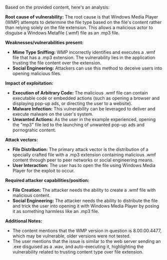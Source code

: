 Based on the provided content, here's an analysis:

**Root cause of vulnerability:**
The root cause is that Windows Media Player (WMP) attempts to determine the file type based on the file's content rather than relying solely on the file extension. This allows a malicious actor to disguise a Windows Metafile (.wmf) file as an .mp3 file.

**Weaknesses/vulnerabilities present:**
- **Mime Type Sniffing:** WMP incorrectly identifies and executes a .wmf file that has a .mp3 extension. The vulnerability lies in the application trusting the file content over the extension.
- **Social Engineering:** Attackers can use this method to deceive users into opening malicious files.

**Impact of exploitation:**
- **Execution of Arbitrary Code:** The malicious .wmf file can contain executable code or embedded actions (such as opening a browser and displaying pop-up ads, or directing the user to a website).
- **Malware Infection:** This vulnerability can be leveraged to deliver and execute malware on the user's system.
- **Unwanted Actions:** As the user in the example experienced, opening the "mp3" file led to the launching of unwanted pop-up ads and pornograhic content.

**Attack vectors:**
- **File Distribution:** The primary attack vector is the distribution of a specially crafted file with a .mp3 extension containing malicious .wmf content through peer to peer networks or social engineering means.
- **User Interaction:** The user has to open the file using Windows Media Player for the exploit to occur.

**Required attacker capabilities/position:**
- **File Creation:** The attacker needs the ability to create a .wmf file with malicious content.
- **Social Engineering:** The attacker needs the ability to distribute the file and trick the user into opening it with Windows Media Player by posing it as something harmless like an .mp3 file.

**Additional Notes:**

- The content mentions that the WMP version in question is 8.00.00.4477, which may be vulnerable, older versions were not tested.
- The user mentions that the issue is similar to the web server sending an .exe disguised as a .wav, and auto-executing it, highlighting the vulnerability related to trusting content type over file extension.